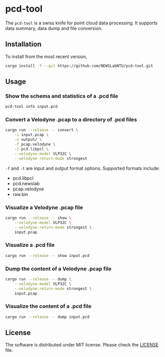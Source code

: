 # pcd-tool

The `pcd-tool` is a swiss knife for point cloud data processing. It
supports data summary, data dump and file conversion.

## Installation

To install from the most recent version,

```sh
cargo install -f --git https://github.com/NEWSLabNTU/pcd-tool.git
```

## Usage

### Show the schema and statistics of a .pcd file

```sh
pcd-tool info input.pcd
```


### Convert a Velodyne .pcap to a directory of .pcd files

```sh
cargo run --release -- convert \
    -i input.pcap \
    -o output/ \
    -f pcap.velodyne \
    -t pcd.libpcl \
    --velodyne-model VLP32C \
    --velodyne-return-mode strongest
```

`-f` and `-t` are input and output format options. Supported formats
include:

- pcd.libpcl
- pcd.newslab
- pcap.velodyne
- raw.bin


### Visualize a Velodyne .pcap file

```sh
cargo run --release -- show \
    --velodyne-model VLP32C \
    --velodyne-return-mode strongest \
    input.pcap
```


### Visualize a .pcd file

```sh
cargo run --release -- show input.pcd
```


### Dump the content of a Velodyne .pcap file

```sh
cargo run --release -- dump \
    --velodyne-model VLP32C \
    --velodyne-return-mode strongest \
    input.pcap
```


### Visualize the content of a .pcd file

```sh
cargo run --release -- dump input.pcd
```

## License

The software is distributed under MIT license. Please check the
[LICENSE](LICENSE) file.
